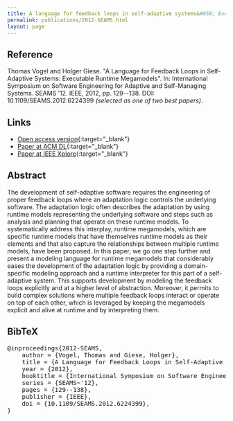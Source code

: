 ```yaml
---
title: A language for feedback loops in self-adaptive systems&#058; Executable runtime megamodels
permalink: publications/2012-SEAMS.html
layout: page
---
```


## Reference
Thomas Vogel and Holger Giese. "A Language for Feedback Loops in Self-Adaptive Systems: Executable Runtime Megamodels". In: International Symposium on Software Engineering for Adaptive and Self-Managing Systems. SEAMS ’12. IEEE, 2012, pp. 129--138. DOI: 10.1109/SEAMS.2012.6224399 _(selected as one of two best papers)_.

## Links
* [Open access version](https://arxiv.org/abs/1805.08678){:target="_blank"}
* [Paper at ACM DL](http://dl.acm.org/citation.cfm?id=2666816){:target="_blank"}
* [Paper at IEEE Xplore](https://doi.org/10.1109/SEAMS.2012.6224399){:target="_blank"}

## Abstract
The development of self-adaptive software requires the engineering of proper feedback loops where an adaptation logic controls the underlying software. The adaptation logic often describes the adaptation by using runtime models representing the underlying software and steps such as analysis and planning that operate on these runtime models. To systematically address this interplay, runtime megamodels, which are specific runtime models that have themselves runtime models as their elements and that also capture the relationships between multiple runtime models, have been proposed. In this paper, we go one step further and present a modeling language for runtime megamodels that considerably eases the development of the adaptation logic by providing a domain-specific modeling approach and a runtime interpreter for this part of a self-adaptive system. This supports development by modeling the feedback loops explicitly and at a higher level of abstraction. Moreover, it permits to build complex solutions where multiple feedback loops interact or operate on top of each other, which is leveraged by keeping the megamodels explicit and alive at runtime and by interpreting them.

## BibTeX

<div class="bibtex">
<pre>@inproceedings{2012-SEAMS,
    author = {Vogel, Thomas and Giese, Holger},
    title = {A Language for Feedback Loops in Self-Adaptive Systems: Executable Runtime Megamodels},
    year = {2012},
    booktitle = {International Symposium on Software Engineering for Adaptive and Self-Managing Systems},
    series = {SEAMS~'12},
    pages = {129--138},
    publisher = {IEEE},
    doi = {10.1109/SEAMS.2012.6224399},
}</pre>
</div>

